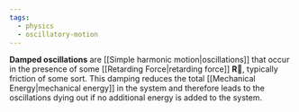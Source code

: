 ```yaml
---
tags:
  - physics
  - oscillatory-motion
---
```

**Damped oscillations** are [[Simple harmonic motion|oscillations]] that occur in the presence of some [[Retarding Force|retarding force]] $\mathbf{\vec{R}}$, typically friction of some sort. This damping reduces the total [[Mechanical Energy|mechanical energy]] in the system and therefore leads to the oscillations dying out if no additional energy is added to the system.